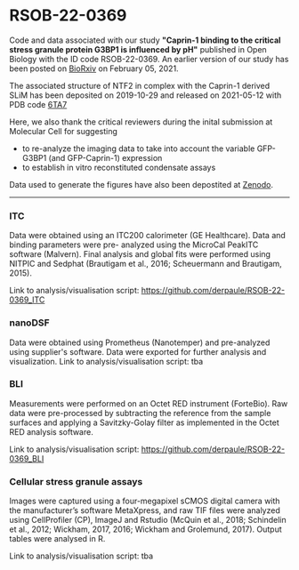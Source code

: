 # RSOB-22-0369
Code and data associated with our study **"Caprin-1 binding to the critical stress granule protein G3BP1 is influenced by pH"** published in Open Biology with the ID code RSOB-22-0369.
An earlier version of our study has been posted on [BioRxiv](https://www.biorxiv.org/content/10.1101/2021.02.05.429362v1) on February 05, 2021.

The associated structure of NTF2 in complex with the Caprin-1 derived SLiM has been deposited on 2019-10-29 and released on 2021-05-12 with PDB code [6TA7](https://www.rcsb.org/structure/6TA7)

Here, we also thank the critical reviewers during the inital submission at Molecular Cell for suggesting 

- to re-analyze the imaging data to take into account the variable GFP-G3BP1 (and GFP-Caprin-1) expression
- to establish in vitro reconstituted condensate assays

Data used to generate the figures have also been depostited at [Zenodo](https://doi.org/10.5061/dryad.k98sf7mb8). 

---

### ITC
Data were obtained using an ITC200 calorimeter (GE Healthcare). Data and binding parameters were pre- analyzed using the MicroCal PeakITC software (Malvern). 
Final analysis and global fits were performed using NITPIC and Sedphat (Brautigam et al., 2016; Scheuermann and Brautigam, 2015).

Link to analysis/visualisation script: https://github.com/derpaule/RSOB-22-0369_ITC

### nanoDSF 
Data were obtained using Prometheus (Nanotemper) and pre-analyzed using supplier's software. Data were exported for further analysis and visualization.
Link to analysis/visualisation script: tba

### BLI 
Measurements were performed on an Octet RED instrument (ForteBio). Raw data were pre-processed by subtracting the reference from the sample surfaces and applying a Savitzky-Golay filter as implemented in the Octet RED analysis software.

Link to analysis/visualisation script: https://github.com/derpaule/RSOB-22-0369_BLI

### Cellular stress granule assays 
Images were captured using a four-megapixel sCMOS digital camera with the manufacturer’s software MetaXpress, and raw TIF files were analyzed using CellProfiler (CP), ImageJ and Rstudio  (McQuin et al., 2018; Schindelin et al., 2012; Wickham, 2017, 2016; Wickham and Grolemund, 2017). 
Output tables were analysed in R.

Link to analysis/visualisation script: tba

